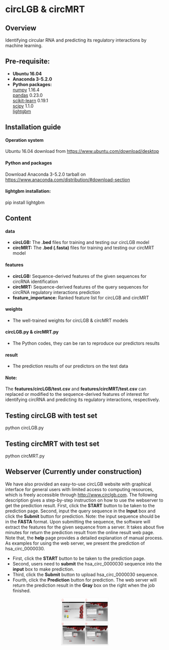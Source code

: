 # circLGB & circMRT 
## Overview
Identifying circular RNA and predicting its regulatory interactions by machine learning.

## Pre-requisite:  
* **Ubuntu 16.04**
* **Anaconda 3-5.2.0**
* **Python packages:**   
  [numpy](https://numpy.org/) 1.16.4  
  [pandas](https://pandas.pydata.org/) 0.23.0  
  [scikit-learn](https://scikit-learn.org/stable/) 0.19.1  
  [scipy](https://www.scipy.org/) 1.1.0   
  [lightgbm](https://github.com/Microsoft/LightGBM) 
  
## Installation guide
#### **Operation system**  
Ubuntu 16.04 download from https://www.ubuntu.com/download/desktop  
#### **Python and packages**  
Download Anaconda 3-5.2.0 tarball on https://www.anaconda.com/distribution/#download-section  
#### **lightgbm installation:**  
pip install lightgbm  
  
## Content  
#### **data**   
* **circLGB:** The **.bed** files for training and testing our circLGB model  
* **circMRT:** The **.bed (.fasta)** files for training and testing our circMRT model  
#### **features**   
* **circLGB:** Sequence-derived features of the given sequences for circRNA identification    
* **circMRT:** Sequence-derived features of the query sequences for circRNA regulatory interactions prediction  
* **feature_importance:** Ranked feature list for circLGB and circMRT  
#### **weights**   
* The well-trained weights for circLGB & circMRT models        
#### **circLGB.py & circMRT.py**   
* The Python codes, they can be ran to reproduce our predictors results
#### **result**     
* The prediction results of our predictors on the test data    
#### **Note:**    
  The **features/circLGB/test.csv** and **features/circMRT/test.csv** can replaced or modified to the sequence-derived features of interest for identifying circRNA and predicting its regulatory interactions, respectively. 


## Testing circLGB with test set
python circLGB.py

## Testing circMRT with test set
python circMRT.py


## Webserver (Currently under construction)
We have also provided an easy-to-use circLGB website with graphical interface for general users with limited access to computing resources, which is freely accessible through http://www.circlgb.com. The following description gives a step-by-step instruction on how to use the webserver to get the prediction result. First, click the **START** button to be taken to the prediction page. Second, input the query sequence in the **Input** box and click the **Submit** button for prediction. Note: the input sequence should be in the **FASTA** format. Upon submitting the sequence, the software will extract the features for the given sequence from a server. It takes about five minutes for return the prediction result from the online result web page. Note that, the **help** page provides a detailed explanation of manual process. <Br/> 
As examples for using the web server, we present the prediction of hsa_circ_0000030.
* First, click the **START** button to be taken to the prediction page.
* Second, users need to **submit** the hsa_circ_0000030 sequence into the **input** box to make prediction.  
* Third, click the **Submit** button to upload hsa_circ_0000030 sequence.  
* Fourth, click the **Prediction** button for prediction. The web server will return the prediction result in the **Gray** box on the right when the job finished.  

<div align=center><img width="150" height="150" src="https://github.com/Peppags/circLGB-circMRT/blob/master/figure/figure.jpg"/></div>
